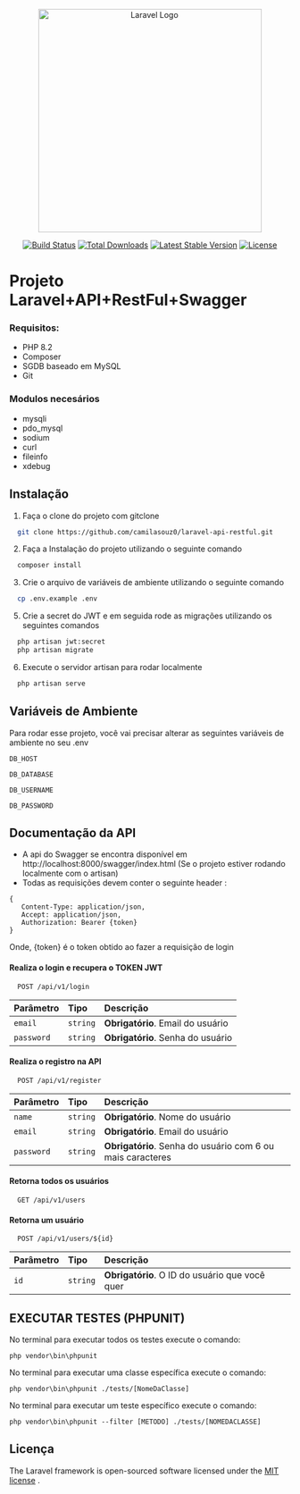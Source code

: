
<p align="center"><a href="https://laravel.com" target="_blank"><img src="https://raw.githubusercontent.com/laravel/art/master/logo-lockup/5%20SVG/2%20CMYK/1%20Full%20Color/laravel-logolockup-cmyk-red.svg" width="400" alt="Laravel Logo"></a></p>

<p align="center">
<a href="https://github.com/laravel/framework/actions"><img src="https://github.com/laravel/framework/workflows/tests/badge.svg" alt="Build Status"></a>
<a href="https://packagist.org/packages/laravel/framework"><img src="https://img.shields.io/packagist/dt/laravel/framework" alt="Total Downloads"></a>
<a href="https://packagist.org/packages/laravel/framework"><img src="https://img.shields.io/packagist/v/laravel/framework" alt="Latest Stable Version"></a>
<a href="https://packagist.org/packages/laravel/framework"><img src="https://img.shields.io/packagist/l/laravel/framework" alt="License"></a>
</p>

# Projeto Laravel+API+RestFul+Swagger

### Requisitos: 
+ PHP 8.2
+ Composer
+ SGDB baseado em MySQL
+ Git

### Modulos necesários
+ mysqli
+ pdo_mysql
+ sodium
+ curl
+ fileinfo
+ xdebug
## Instalação

1. Faça o clone do projeto com gitclone

```bash
  git clone https://github.com/camilasouz0/laravel-api-restful.git
```

2. Faça a Instalação do projeto utilizando o seguinte comando

```bash
  composer install
```

3. Crie o arquivo de variáveis de ambiente utilizando o seguinte comando

```bash
  cp .env.example .env
```

5. Crie a secret do JWT e em seguida rode as migrações utilizando os seguintes comandos

```bash
  php artisan jwt:secret
  php artisan migrate
```

6. Execute o servidor artisan para rodar localmente

```bash
  php artisan serve
```
    
## Variáveis de Ambiente

Para rodar esse projeto, você vai precisar alterar as seguintes variáveis de ambiente no seu .env

`DB_HOST`

`DB_DATABASE`

`DB_USERNAME`

`DB_PASSWORD`

## Documentação da API
+ A api do Swagger se encontra disponível em http://localhost:8000/swagger/index.html (Se o projeto estiver rodando localmente com o artisan)
+ Todas as requisições devem conter o seguinte header :
```
{ 
   Content-Type: application/json, 
   Accept: application/json, 
   Authorization: Bearer {token} 
}
```
Onde, {token} é o token obtido ao fazer a requisição de login

#### Realiza o login e recupera o TOKEN JWT

```http
  POST /api/v1/login
```

| Parâmetro   | Tipo       |  Descrição                           |
| :---------- | :--------- | :---------------------------------- |
| `email` | `string` | **Obrigatório**. Email do usuário
| `password` | `string` | **Obrigatório**. Senha do usuário |

#### Realiza o registro na API

```http
  POST /api/v1/register
```

| Parâmetro   | Tipo       |  Descrição                           |
| :---------- | :--------- | :---------------------------------- |
| `name` | `string` | **Obrigatório**. Nome do usuário
| `email` | `string` | **Obrigatório**. Email do usuário
| `password` | `string` | **Obrigatório**. Senha do usuário com 6 ou mais caracteres |

#### Retorna todos os usuários

```http
  GET /api/v1/users
```

#### Retorna um usuário

```http
  POST /api/v1/users/${id}
```

| Parâmetro   | Tipo       | Descrição                                   |
| :---------- | :--------- | :------------------------------------------ |
| `id`      | `string` | **Obrigatório**. O ID do usuário que você quer |


## EXECUTAR TESTES (PHPUNIT)
No terminal para executar todos os testes execute o comando:
```
php vendor\bin\phpunit
```
No terminal para executar uma classe específica execute o comando:
```
php vendor\bin\phpunit ./tests/[NomeDaClasse]
```
No terminal para executar um teste específico execute o comando:
```
php vendor\bin\phpunit --filter [METODO] ./tests/[NOMEDACLASSE]
```

## Licença
The Laravel framework is open-sourced software licensed under the [MIT license](https://choosealicense.com/licenses/mit/) .
